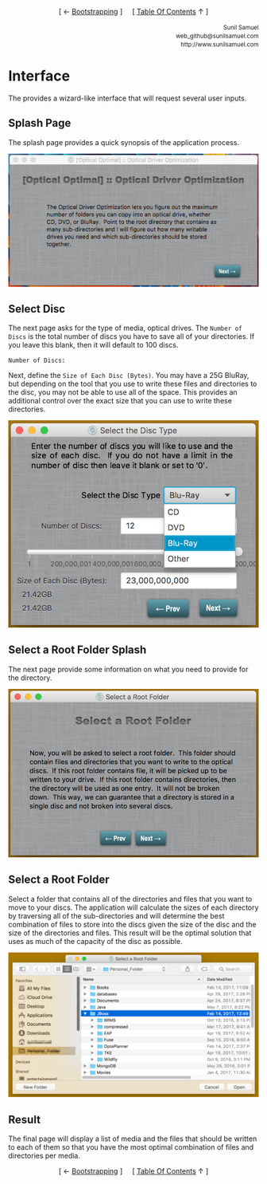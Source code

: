 <!--autoheader--><p align='center'>[ &larr; <a href='/optical-optimal/documentation/02.Bootstrapping.md#bootstrapping'>Bootstrapping</a> ]&nbsp;&nbsp;&nbsp;&nbsp;&nbsp;[ <a href='/Readme.md'>Table Of Contents</a> &uarr; ]</p><!--/autoheader-->
<p align='right'>
<small>Sunil Samuel<br>
web_github@sunilsamuel.com<br>
http://www.sunilsamuel.com
</small>
</p>

# Interface

The provides a wizard-like interface that will request several user inputs.

## Splash Page

The splash page provides a quick synopsis of the application process.

<p align='center'><img src="/optical-optimal/documentation/gfx/splash.png"></p>

## Select Disc

The next page asks for the type of media, optical drives.  The `Number of Discs` is the total number of discs you have to save all of your directories.  If you leave this blank, then it will default to 100 discs.

```
Number of Discs:
```

Next, define the  `Size of Each Disc (Bytes)`.  You may have a 25G BluRay, but depending on the tool that you use to write these files and directories to the disc, you may not be able to use all of the space.  This provides an additional control over the exact size that you can use to write these directories.

<p align='center'><img src="/optical-optimal/documentation/gfx/select-disc.png"></p>

## Select a Root Folder Splash

The next page provide some information on what you need to provide for the directory.

<p align='center'><img src="/optical-optimal/documentation/gfx/root-folder-splash.png"></p>

## Select a Root Folder

Select a folder that contains all of the directories and files that you want to move to your discs.  The application will calculate the sizes of each directory by traversing  all of the sub-directories and will determine the best combination of files to store into the discs given the size of the disc and the size of the directories and files.  This result will be the optimal solution that uses as much of the capacity of the disc as possible.

<p align='center'><img src="/optical-optimal/documentation/gfx/select-folder.png"></p>

## Result

The final page will display a list of media and the files that should be written to each of them so that you have the most optimal combination of files and directories per media. 
<!--autoheader--><p align='center'>[ &larr; <a href='/optical-optimal/documentation/02.Bootstrapping.md#bootstrapping'>Bootstrapping</a> ]&nbsp;&nbsp;&nbsp;&nbsp;&nbsp;[ <a href='/Readme.md'>Table Of Contents</a> &uarr; ]</p><!--/autoheader-->